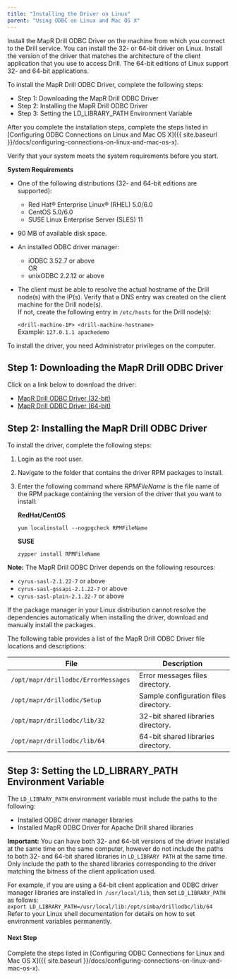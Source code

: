 ```yaml
---
title: "Installing the Driver on Linux"
parent: "Using ODBC on Linux and Mac OS X"
---
```

Install the MapR Drill ODBC Driver on the machine from which you connect to
the Drill service. You can install the 32- or 64-bit driver on Linux. Install
the version of the driver that matches the architecture of the client
application that you use to access Drill. The 64-bit editions of Linux support
32- and 64-bit applications.

To install the MapR Drill ODBC Driver, complete the following steps:

  * Step 1: Downloading the MapR Drill ODBC Driver 
  * Step 2: Installing the MapR Drill ODBC Driver
  * Step 3: Setting the LD_LIBRARY_PATH Environment Variable

After you complete the installation steps, complete the steps listed in
[Configuring ODBC Connections on Linux and Mac OS X]({{ site.baseurl }}/docs/configuring-connections-on-linux-and-mac-os-x).

Verify that your system meets the system requirements before you start.

**System Requirements**

  * One of the following distributions (32- and 64-bit editions are supported):
    * Red Hat® Enterprise Linux® (RHEL) 5.0/6.0
    * CentOS 5.0/6.0
    * SUSE Linux Enterprise Server (SLES) 11
  * 90 MB of available disk space.
  * An installed ODBC driver manager:
    * iODBC 3.52.7 or above  
      OR 
    * unixODBC 2.2.12 or above
  * The client must be able to resolve the actual hostname of the Drill node(s) with the IP(s). Verify that a DNS entry was created on the client machine for the Drill node(s).   
If not, create the following entry in `/etc/hosts` for the Drill node(s):  

    `<drill-machine-IP> <drill-machine-hostname>`  
    Example: `127.0.1.1 apachedemo`

To install the driver, you need Administrator privileges on the computer.

## Step 1: Downloading the MapR Drill ODBC Driver

Click on a link below to download the driver:

  * [MapR Drill ODBC Driver (32-bit)](http://package.mapr.com/tools/MapR-ODBC/MapR_Drill/MapRDrill_odbc_v0.08.1.0618/MapRDrillODBC-32bit-0.08.1.i686_DriverOnly.rpm)
  * [MapR Drill ODBC Driver (64-bit)](http://package.mapr.com/tools/MapR-ODBC/MapR_Drill/MapRDrill_odbc_v0.08.1.0618/MapRDrillODBC-0.08.1.x86_64_DriverOnly.rpm)

## Step 2: Installing the MapR Drill ODBC Driver

To install the driver, complete the following steps:

  1. Login as the root user.
  2. Navigate to the folder that contains the driver RPM packages to install.
  3. Enter the following command where _RPMFileName_ is the file name of the RPM package containing the version of the driver that you want to install: 

     **RedHat/CentOS**
     
     `yum localinstall --nogpgcheck RPMFileName`

     **SUSE**
     
     `zypper install RPMFileName`

**Note:** The MapR Drill ODBC Driver depends on the following resources:

  * `cyrus-sasl-2.1.22-7` or above
  * `cyrus-sasl-gssapi-2.1.22-7` or above
  * `cyrus-sasl-plain-2.1.22-7` or above

If the package manager in your Linux distribution cannot resolve the
dependencies automatically when installing the driver, download and manually
install the packages.

The following table provides a list of the MapR Drill ODBC Driver file
locations and descriptions:

File| Description  
---|---  
`/opt/mapr/drillodbc/ErrorMessages `| Error messages files directory.  
`/opt/mapr/drillodbc/Setup`| Sample configuration files directory.  
`/opt/mapr/drillodbc/lib/32 `| 32-bit shared libraries directory.  
`/opt/mapr/drillodbc/lib/64`| 64-bit shared libraries directory.  
  
## Step 3: Setting the LD_LIBRARY_PATH Environment Variable

The `LD_LIBRARY_PATH` environment variable must include the paths to the
following:

  * Installed ODBC driver manager libraries
  * Installed MapR ODBC Driver for Apache Drill shared libraries

**Important:** You can have both 32- and 64-bit versions of the driver installed at the same time on the same computer, however do not include the paths to both 32- and 64-bit shared libraries in `LD_LIBRARY PATH` at the same time. Only include the path to the shared libraries corresponding to the driver matching the bitness of the client application used.

For example, if you are using a 64-bit client application and ODBC driver
manager libraries are installed in` /usr/local/lib`, then set
`LD_LIBRARY_PATH` as follows:  
`export LD_LIBRARY_PATH=/usr/local/lib:/opt/simba/drillodbc/lib/64`  
Refer to your Linux shell documentation for details on how to set environment
variables permanently.

#### Next Step

Complete the steps listed in [Configuring ODBC Connections for Linux and Mac
OS X]({{ site.baseurl }}/docs/configuring-connections-on-linux-and-mac-os-x).

